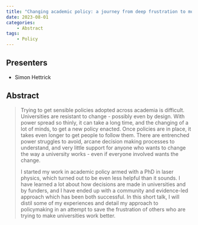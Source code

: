 ```yaml
---
title: "Changing academic policy: a journey from deep frustration to morbid fascination"
date: 2023-08-01
categories: 
    - Abstract
tags:
    - Policy
---
```


## Presenters

- Simon Hettrick

## Abstract

> Trying to get sensible policies adopted across academia is difficult. Universities are resistant to change - possibly even by design. With power spread so thinly, it can take a long time, and the changing of a lot of minds, to get a new policy enacted. Once policies are in place, it takes even longer to get people to follow them. There are entrenched power struggles to avoid, arcane decision making processes to understand, and very little support for anyone who wants to change the way a university works - even if everyone involved wants the change.
>
> I started my work in academic policy armed with a PhD in laser physics, which turned out to be even less helpful than it sounds. I have learned a lot about how decisions are made in universities and by funders, and I have ended up with a community and evidence-led approach which has been both successful. In this short talk, I will distil some of my experiences and detail my approach to policymaking in an attempt to save the frustration of others who are trying to make universities work better.
